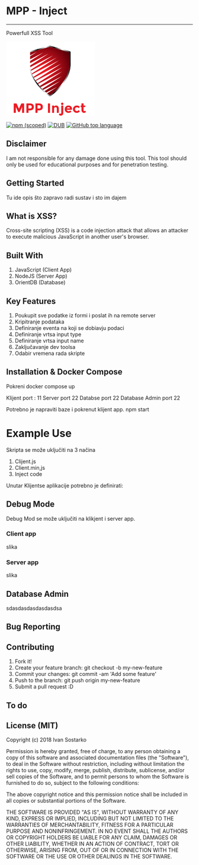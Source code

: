 # MPP - Inject
---
Powerfull XSS Tool

![alt text](/assets/mpp-logo.png "Logo")

[![npm (scoped)](https://img.shields.io/npm/v/@cycle/core.svg?style=for-the-badge)]()
[![DUB](https://img.shields.io/dub/l/vibe-d.svg?style=for-the-badge)]()
[![GitHub top language](https://img.shields.io/github/languages/top/badges/shields.svg?style=for-the-badge)]()

## Disclaimer
I am not responsible for any damage done using this tool. This tool should only be used for educational purposes and for penetration testing.

## Getting Started
Tu ide opis što zapravo radi sustav i sto im dajem


## What is XSS?
Cross-site scripting (XSS) is a code injection attack that allows an attacker to execute malicious JavaScript in another user's browser.

## Built With
1.  JavaScript (Client App)
2.  NodeJS (Server App)
3.  OrientDB (Database)


## Key Features
1. Poukupit sve podatke iz formi i poslat ih na remote server
2. Kripitranje podataka
3. Definiranje eventa na koji se dobiavju podaci
4. Definiranje vrtsa input type
5. Definiranje vrtsa input name
6. Zaključavanje dev toolsa
7. Odabir vremena rada skripte


## Installation & Docker Compose
Pokreni docker compose up

Klijent port : 11
Server port 22
Databse port 22
Database Admin port 22

Potrebno je napraviti baze i pokrenut klijent app.
npm start


# Example Use

Skripta se može uključiti na 3 načina
1. Clijent.js
2. Client.min,js
3. Inject code

Unutar Klijentse aplikacije potrebno je definirati:

## Debug Mode
Debug Mod se može uključiti na klikjent i server app.

### Client app
slika
### Server app
slika

## Database Admin
sdasdasdasdasdasdsa

## Bug Reporting

## Contributing

1. Fork it!
2. Create your feature branch: git checkout -b my-new-feature
3. Commit your changes: git commit -am 'Add some feature'
4. Push to the branch: git push origin my-new-feature
5. Submit a pull request :D


## To do

## License (MIT)

Copyright (c) 2018 Ivan Sostarko

Permission is hereby granted, free of charge, to any person obtaining a copy of this software and associated documentation files (the "Software"), to deal in the Software without restriction, including without limitation the rights to use, copy, modify, merge, publish, distribute, sublicense, and/or sell copies of the Software, and to permit persons to whom the Software is furnished to do so, subject to the following conditions:

The above copyright notice and this permission notice shall be included in all copies or substantial portions of the Software.

THE SOFTWARE IS PROVIDED "AS IS", WITHOUT WARRANTY OF ANY KIND, EXPRESS OR IMPLIED, INCLUDING BUT NOT LIMITED TO THE WARRANTIES OF MERCHANTABILITY, FITNESS FOR A PARTICULAR PURPOSE AND NONINFRINGEMENT. IN NO EVENT SHALL THE AUTHORS OR COPYRIGHT HOLDERS BE LIABLE FOR ANY CLAIM, DAMAGES OR OTHER LIABILITY, WHETHER IN AN ACTION OF CONTRACT, TORT OR OTHERWISE, ARISING FROM, OUT OF OR IN CONNECTION WITH THE SOFTWARE OR THE USE OR OTHER DEALINGS IN THE SOFTWARE.
